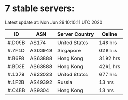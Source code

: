 # 7 stable servers:

Latest update at: Mon Jun 29 10:10:11 UTC 2020

| ID | ASN | Server Country | Online |
| -- | --- | -------------- | ------ |
| #.D09B | AS174 | United States | 148 hrs |
| #.7F1D | AS63949 | Singapore | 629 hrs |
| #.B6F8 | AS63888 | Hong Kong | 3192 hrs |
| #.BD3E | AS63888 | Hong Kong | 4261 hrs |
| #.1278 | AS23033 | United States | 677 hrs |
| #.1F2B | AS49392 | Russia | 13 hrs |
| #.C4BB | AS9304 | Hong Kong | 13 hrs |

